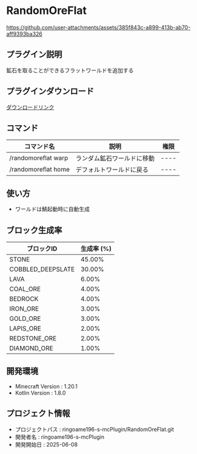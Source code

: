 # RandomOreFlat


https://github.com/user-attachments/assets/385f843c-a899-413b-ab70-aff9393ba326


## プラグイン説明
鉱石を取ることができるフラットワールドを追加する

## プラグインダウンロード
[ダウンロードリンク](https://github.com/ringoame196-s-mcPlugin/RandomOreFlat/releases/latest)

## コマンド
| コマンド名   | 説明            | 権限 |
| --- |---------------| ------- |
| /randomoreflat warp | ランダム鉱石ワールドに移動 | ---- |
| /randomoreflat home | デフォルトワールドに戻る  | ---- |

## 使い方
- ワールドは鯖起動時に自動生成

## ブロック生成率
| ブロックID              | 生成率 (%) |
|-------------------------|------------|
| STONE                   | 45.00%     |
| COBBLED_DEEPSLATE       | 30.00%     |
| LAVA                    | 6.00%      |
| COAL_ORE                | 4.00%      |
| BEDROCK                 | 4.00%      |
| IRON_ORE                | 3.00%      |
| GOLD_ORE                | 3.00%      |
| LAPIS_ORE               | 2.00%      |
| REDSTONE_ORE            | 2.00%      |
| DIAMOND_ORE             | 1.00%      |


## 開発環境
- Minecraft Version : 1.20.1
- Kotlin Version : 1.8.0

## プロジェクト情報
- プロジェクトパス : ringoame196-s-mcPlugin/RandomOreFlat.git
- 開発者名 : ringoame196-s-mcPlugin
- 開発開始日 : 2025-06-08
